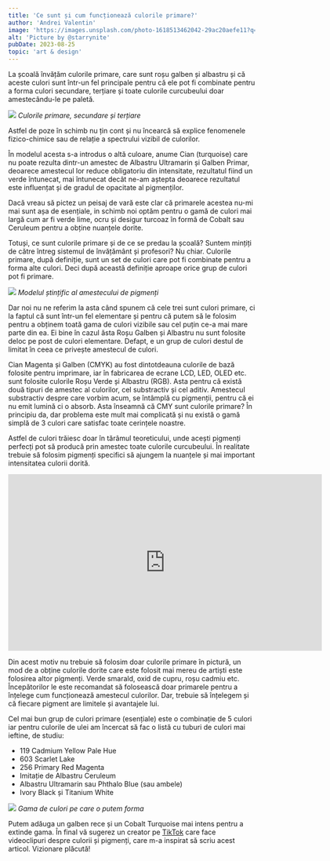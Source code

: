 ```yaml
---
title: 'Ce sunt și cum funcționează culorile primare?'
author: 'Andrei Valentin'
image: 'https://images.unsplash.com/photo-1618513462042-29ac20aefe11?q=80&w=1932&auto=format&fit=crop&ixlib=rb-4.0.3&ixid=M3wxMjA3fDB8MHxwaG90by1wYWdlfHx8fGVufDB8fHx8fA%3D%3D'
alt: 'Picture by @starrynite'
pubDate: 2023-08-25
topic: 'art & design'
---
```

La școală învățăm culorile primare, care sunt roșu galben și albastru și că aceste culori sunt într-un fel principale pentru că ele pot fi combinate pentru a forma culori secundare, terțiare și toate culorile curcubeului doar amestecându-le pe paletă. 

![](https://cdn-images-1.medium.com/max/800/1*yGbm6xDpPQjQnA8TpRnHaw.png)
*Culorile primare, secundare și terțiare*

Astfel de poze în schimb nu țin cont și nu încearcă să explice fenomenele fizico-chimice sau de relație a spectrului vizibil de culorilor.

În modelul acesta s-a introdus o altă culoare, anume Cian (turquoise) care nu poate rezulta dintr-un amestec de Albastru Ultramarin și Galben Primar, deoarece amestecul lor reduce obligatoriu din intensitate, rezultatul fiind un verde întunecat, mai întunecat decât ne-am aștepta deoarece rezultatul este influențat și de gradul de opacitate al pigmenților. 

Dacă vreau să pictez un peisaj de vară este clar că primarele acestea nu-mi mai sunt așa de esențiale, in schimb noi optăm pentru o gamă de culori mai largă cum ar fi verde lime, ocru și desigur turcoaz în formă de Cobalt sau Ceruleum pentru a obține nuanțele dorite.

Totuși, ce sunt culorile primare și de ce se predau la școală? Suntem mințiți de către întreg sistemul de învățământ și profesori? Nu chiar. Culorile primare, după definiție, sunt un set de culori care pot fi combinate pentru a forma alte culori. Deci după această definiție aproape orice grup de culori pot fi primare.

![](https://i.imgur.com/ccvcsKP.png)
*Modelul ștințific al amestecului de pigmenți*

Dar noi nu ne referim la asta când spunem că cele trei sunt culori primare, ci la faptul că sunt într-un fel elementare și pentru că putem să le folosim pentru a obținem toată gama de culori vizibile sau cel puțin ce-a mai mare parte din ea. Ei bine în cazul ăsta Roșu Galben și Albastru nu sunt folosite deloc pe post de culori elementare. Defapt, e un grup de culori destul de limitat în ceea ce privește amestecul de culori.

Cian Magenta și Galben (CMYK) au fost dintotdeauna culorile de bază folosite pentru imprimare, iar în fabricarea de ecrane LCD, LED, OLED etc. sunt folosite culorile Roșu Verde și Albastru (RGB). Asta pentru că există două tipuri de amestec al culorilor, cel substractiv și cel aditiv. Amestecul substractiv despre care vorbim acum, se întâmplă cu pigmenții, pentru că ei nu emit lumină ci o absorb. Asta înseamnă că CMY sunt culorile primare? În principiu da, dar problema este mult mai complicată și nu există o gamă simplă de 3 culori care satisfac toate cerințele noastre.

Astfel de culori trăiesc doar în tărâmul teoreticului, unde acești pigmenți perfecți pot să producă prin amestec toate culorile curcubeului. În realitate trebuie să folosim pigmenți specifici să ajungem la nuanțele și mai important intensitatea culorii dorită.

<iframe width="640" height="360" src="https://www.youtube.com/embed/vXBf_puKt_c" title="Limited CMY palette design oil painting mixing, demo 1.2" frameborder="0" allow="accelerometer; autoplay; clipboard-write; encrypted-media; gyroscope; picture-in-picture; web-share" referrerpolicy="strict-origin-when-cross-origin" allowfullscreen></iframe>

Din acest motiv nu trebuie să folosim doar culorile primare în pictură, un mod de a obține culorile dorite care este folosit mai mereu de artiști este folosirea altor pigmenți. Verde smarald, oxid de cupru, roșu cadmiu etc. Începătorilor le este recomandat să folosească doar primarele pentru a înțelege cum funcționează amestecul culorilor. Dar, trebuie să înțelegem și că fiecare pigment are limitele și avantajele lui.

Cel mai bun grup de culori primare (esențiale) este o combinație de 5 culori iar pentru culorile de ulei am încercat să fac o listă cu tuburi de culori mai ieftine, de studiu:

- 119 Cadmium Yellow Pale Hue 
- 603 Scarlet Lake
- 256 Primary Red Magenta
- Imitație de Albastru Ceruleum
- Albastru Ultramarin sau Phthalo Blue (sau ambele)
- Ivory Black și Titanium White

![](https://i.imgur.com/HvYNrvW.png)
*Gama de culori pe care o putem forma*

Putem adăuga un galben rece și un Cobalt Turquoise mai intens pentru a extinde gama. În final vă sugerez un creator pe [TikTok](https://www.tiktok.com/@color.nerd) care face videoclipuri despre culorii și pigmenți, care m-a inspirat să scriu acest articol. Vizionare plăcută!